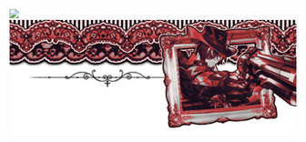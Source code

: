 ![](https://komarev.com/ghpvc/?username=dpdfreak&abbreviated=true&label=STALKERS&color=000000)
<picture>
 <source media="(prefers-color-scheme: dark)" srcset=https://raw.githubusercontent.com/dpdfreak/dpdfreak/refs/heads/main/5e75y2.webp>
 <source media="(prefers-color-scheme: light)" srcset=https://raw.githubusercontent.com/dpdfreak/dpdfreak/refs/heads/main/5e75y2.webp>
 <img alt=me src=https://raw.githubusercontent.com/dpdfreak/dpdfreak/refs/heads/main/5e75y2.webp>
</picture>
